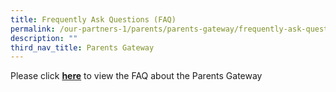 ```yaml
---
title: Frequently Ask Questions (FAQ)
permalink: /our-partners-1/parents/parents-gateway/frequently-ask-questions-faq/
description: ""
third_nav_title: Parents Gateway
---
```


Please click **[here](https://pg.moe.edu.sg/faq)** to view the FAQ about the Parents Gateway